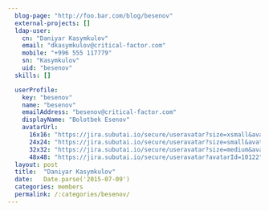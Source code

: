 ```yaml
---
  blog-page: "http://foo.bar.com/blog/besenov"
  external-projects: []
  ldap-user: 
    cn: "Daniyar Kasymkulov"
    email: "dkasymkulov@critical-factor.com"
    mobile: "+996 555 117779"
    sn: "Kasymkulov"
    uid: "besenov"
  skills: []

  userProfile: 
    key: "besenov"
    name: "besenov"
    emailAddress: "besenov@critical-factor.com"
    displayName: "Bolotbek Esenov"
    avatarUrl: 
      16x16: "https://jira.subutai.io/secure/useravatar?size=xsmall&avatarId=10122"
      24x24: "https://jira.subutai.io/secure/useravatar?size=small&avatarId=10122"
      32x32: "https://jira.subutai.io/secure/useravatar?size=medium&avatarId=10122"
      48x48: "https://jira.subutai.io/secure/useravatar?avatarId=10122"
  layout: post
  title:  "Daniyar Kasymkulov"
  date:   Date.parse('2015-07-09')
  categories: members
  permalink: /:categories/besenov/
---
```

